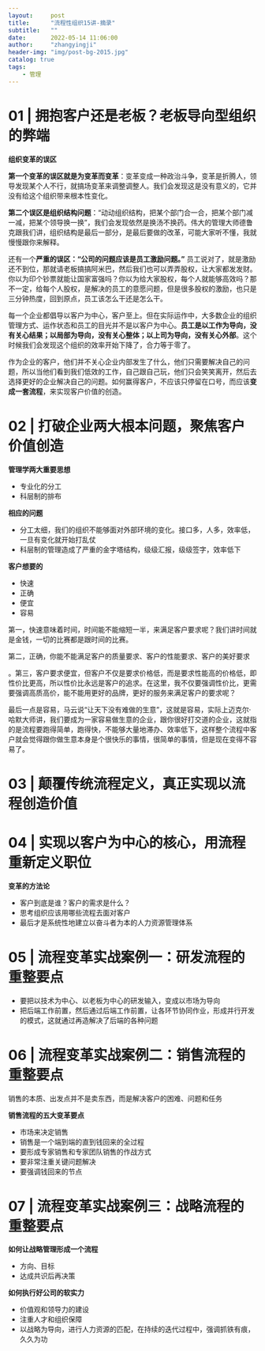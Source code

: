 ```yaml
---
layout:     post
title:      "流程性组织15讲-摘录"
subtitle:   ""
date:       2022-05-14 11:06:00
author:     "zhangyingji"
header-img: "img/post-bg-2015.jpg"
catalog: true
tags:
    - 管理
---
```


# 01 | 拥抱客户还是老板？老板导向型组织的弊端

**组织变革的误区**

**第一个变革的误区就是为变革而变革**：变革变成一种政治斗争，变革是折腾人，领导发现某个人不行，就搞场变革来调整调整人。我们会发现这是没有意义的，它并没有给这个组织带来根本性变化。

**第二个误区是组织结构问题**：“动动组织结构，把某个部门合一合，把某个部门减一减，把某个领导换一换”，我们会发现依然是换汤不换药。伟大的管理大师德鲁克跟我们讲，组织结构是最后一部分，是最后要做的改革，可能大家听不懂，我就慢慢跟你来解释。

还有一个**严重的误区：“公司的问题应该是员工激励问题。”** 员工说对了，就是激励还不到位，那就请老板搞搞阿米巴，然后我们也可以弄弄股权，让大家都发发财。你以为印个钞票就能让国家富强吗？你以为给大家股权，每个人就能够高效吗？那不一定，给每个人股权，是解决的员工的意愿问题，但是很多股权的激励，也只是三分钟热度，回到原点，员工该怎么干还是怎么干。

每一个企业都倡导以客户为中心，客户至上。但在实际运作中，大多数企业的组织管理方式、运作状态和员工的目光并不是以客户为中心。**员工是以工作为导向，没有关心结果；以局部为导向，没有关心整体；以上司为导向，没有关心外部**。这个时候我们会发现这个组织的效率开始下降了，合力等于零了。

作为企业的客户，他们并不关心企业内部发生了什么，他们只需要解决自己的问题，所以当他们看到我们低效的工作，自己跟自己玩，他们只会笑笑离开，然后去选择更好的企业解决自己的问题。如何赢得客户，不应该只停留在口号，而应该**变成一套流程**，来实现客户价值的创造。

# 02 | 打破企业两大根本问题，聚焦客户价值创造

**管理学两大重要思想**

- 专业化的分工
- 科层制的排布

**相应的问题**

- 分工太细，我们的组织不能够面对外部环境的变化。接口多，人多，效率低，一旦有变化就开始打乱仗
- 科层制的管理造成了严重的金字塔结构，级级汇报，级级签字，效率低下

**客户想要的**

- 快速
- 正确
- 便宜
- 容易

第一，快速意味着时间，时间能不能缩短一半，来满足客户要求呢？我们讲时间就是金钱，一切的比赛都是跟时间的比赛。

第二，正确，你能不能满足客户的质量要求、客户的性能要求、客户的美好要求

。第三，客户要求便宜，但客户不仅是要求价格低，而是要求性能高的价格低，即性价比更高，所以性价比永远是客户的追求。在这里，我不仅要强调性价比，更需要强调高质高价，能不能用更好的品牌，更好的服务来满足客户的要求呢？

最后一点是容易，马云说“让天下没有难做的生意”，这就是容易，实际上迈克尔·哈默大师讲，我们要成为一家容易做生意的企业，跟你很好打交道的企业，这就指的是流程要跑得简单，跑得快，不能够大量地滞办、效率低下，这样整个流程中客户就会觉得跟你做生意本身是个很快乐的事情，很简单的事情，但是现在变得不容易了。

# 03 | 颠覆传统流程定义，真正实现以流程创造价值

# 04 | 实现以客户为中心的核心，用流程重新定义职位

**变革的方法论**

- 客户到底是谁？客户的需求是什么？
- 思考组织应该用哪些流程去面对客户
- 最后才是系统性地建立以奋斗者为本的人力资源管理体系

# 05 | 流程变革实战案例一：研发流程的重整要点

- 要把以技术为中心、以老板为中心的研发输入，变成以市场为导向
- 把后端工作前置，然后通过后端工作前置，让各环节协同作业，形成并行开发的模式，这就通过再造解决了后端的各种问题

# 06 | 流程变革实战案例二：销售流程的重整要点

销售的本质、出发点并不是卖东西，而是解决客户的困难、问题和任务

****销售流程的五大变革要点****

- 市场来决定销售
- 销售是一个端到端的直到钱回来的全过程
- 要形成专家销售和专家团队销售的作战方式
- 要非常注重关键问题解决
- 要强调钱回来的节点

# 07 | 流程变革实战案例三：战略流程的重整要点

**如何让战略管理形成一个流程**

- 方向、目标
- 达成共识后再决策

**如何执行好公司的软实力**

- 价值观和领导力的建设
- 注重人才和组织保障
- 以战略为导向，进行人力资源的匹配，在持续的迭代过程中，强调抓铁有痕，久久为功